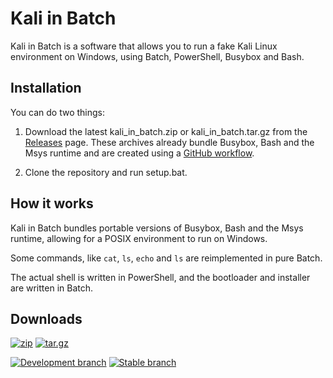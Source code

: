 # Kali in Batch

Kali in Batch is a software that allows you to run a fake Kali Linux environment on Windows, using Batch, PowerShell, Busybox and Bash.

## Installation

You can do two things:

1. Download the latest kali_in_batch.zip or kali_in_batch.tar.gz from the [Releases](https://github.com/Kali-in-Batch/kali-in-batch/releases) page. These archives already bundle Busybox, Bash and the Msys runtime and are created using a [GitHub workflow](./.github/workflows/upload_src_to_release.yml).

2. Clone the repository and run setup.bat.

## How it works

Kali in Batch bundles portable versions of Busybox, Bash and the Msys runtime, allowing for a POSIX environment to run on Windows.

Some commands, like `cat`, `ls`, `echo` and `ls` are reimplemented in pure Batch.

The actual shell is written in PowerShell, and the bootloader and installer are written in Batch.

## Downloads

[![zip](https://img.shields.io/badge/release-kali__in__batch.zip-blue?style=for-the-badge&logo=github)](https://github.com/Kali-in-Batch/kali-in-batch/releases/latest/download/kali_in_batch.zip)
[![tar.gz](https://img.shields.io/badge/release-kali__in__batch.tar.gz-green?style=for-the-badge&logo=github)](https://github.com/Kali-in-Batch/kali-in-batch/releases/latest/download/kali_in_batch.tar.gz)

[![Development branch](https://img.shields.io/badge/branch-dev-blue?style=for-the-badge&logo=github)](https://github.com/Kali-in-Batch/kali-in-batch/archive/refs/heads/dev.zip)
[![Stable branch](https://img.shields.io/badge/branch-master-green?style=for-the-badge&logo=github)](https://github.com/Kali-in-Batch/kali-in-batch/archive/refs/heads/master.zip)
